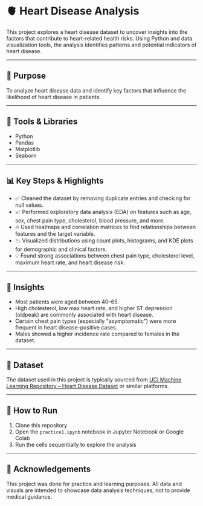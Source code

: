 # 🫀 Heart Disease Analysis

This project explores a heart disease dataset to uncover insights into the factors that contribute to heart-related health risks. Using Python and data visualization tools, the analysis identifies patterns and potential indicators of heart disease.

---

## 📌 Purpose
To analyze heart disease data and identify key factors that influence the likelihood of heart disease in patients.

---

## 🧪 Tools & Libraries
- Python  
- Pandas  
- Matplotlib  
- Seaborn  

---

## 📊 Key Steps & Highlights

- ✅ Cleaned the dataset by removing duplicate entries and checking for null values.
- 📈 Performed exploratory data analysis (EDA) on features such as age, sex, chest pain type, cholesterol, blood pressure, and more.
- 🔥 Used heatmaps and correlation matrices to find relationships between features and the target variable.
- 📉 Visualized distributions using count plots, histograms, and KDE plots for demographic and clinical factors.
- 💡 Found strong associations between chest pain type, cholesterol level, maximum heart rate, and heart disease risk.

---

## 🧠 Insights

- Most patients were aged between 40–65.
- High cholesterol, low max heart rate, and higher ST depression (oldpeak) are commonly associated with heart disease.
- Certain chest pain types (especially "asymptomatic") were more frequent in heart disease-positive cases.
- Males showed a higher incidence rate compared to females in the dataset.

---

## 📁 Dataset

The dataset used in this project is typically sourced from [UCI Machine Learning Repository – Heart Disease Dataset](https://archive.ics.uci.edu/ml/datasets/heart+Disease) or similar platforms.

---

## 🚀 How to Run

1. Clone this repository  
2. Open the `practice1.ipynb` notebook in Jupyter Notebook or Google Colab  
3. Run the cells sequentially to explore the analysis

---

## 🙌 Acknowledgements

This project was done for practice and learning purposes. All data and visuals are intended to showcase data analysis techniques, not to provide medical guidance.

